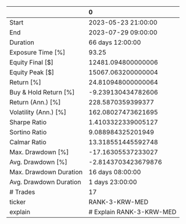 |                        | 0                        |
|:-----------------------|:-------------------------|
| Start                  | 2023-05-23 21:00:00      |
| End                    | 2023-07-29 09:00:00      |
| Duration               | 66 days 12:00:00         |
| Exposure Time [%]      | 93.25                    |
| Equity Final [$]       | 12481.094800000006       |
| Equity Peak [$]        | 15067.063200000004       |
| Return [%]             | 24.810948000000064       |
| Buy & Hold Return [%]  | -9.239130434782606       |
| Return (Ann.) [%]      | 228.5870359399377        |
| Volatility (Ann.) [%]  | 162.08027473621695       |
| Sharpe Ratio           | 1.4103322339005127       |
| Sortino Ratio          | 9.088984325201949        |
| Calmar Ratio           | 13.318551445592748       |
| Max. Drawdown [%]      | -17.16305537233027       |
| Avg. Drawdown [%]      | -2.8143703423679876      |
| Max. Drawdown Duration | 16 days 08:00:00         |
| Avg. Drawdown Duration | 1 days 23:00:00          |
| # Trades               | 17                       |
| ticker                 | RANK-3-KRW-MED           |
| explain                | # Explain RANK-3-KRW-MED |